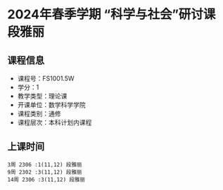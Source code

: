 # 2024年春季学期 “科学与社会”研讨课 段雅丽






## 课程信息

- 课程号：FS1001.5W
- 学分：1
- 教学类型：理论课
- 开课单位：数学科学学院
- 课程类别：通修
- 课程层次：本科计划内课程

## 上课时间

```
3周 2306 :1(11,12) 段雅丽
9周 2302 :3(11,12) 段雅丽
14周 2306 :3(11,12) 段雅丽
```

